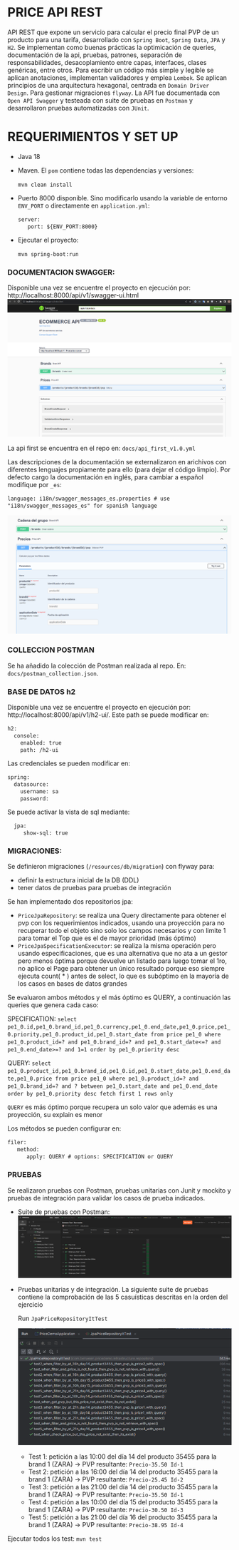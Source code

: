 # PRICE API REST
API REST que expone un servicio para calcular el precio final PVP de un producto para una tarifa, desarrollado con `Spring Boot`, `Spring Data`, `JPA` y `H2`. 
Se implementan como buenas prácticas la optimicación de queries, documentación de la api, pruebas, patrones, separación de responsabilidades, desacoplamiento entre capas, interfaces, clases genéricas, entre otros. 
Para escribir un código más simple y legible se aplican anotaciones, implementan validadores y emplea `Lombok`.
Se aplican principios de una arquitectura hexagonal, centrada en `Domain Driver Design`.
Para gestionar migraciones `flyway`.
La API fue documentada con `Open API Swagger` y testeada con suite de pruebas en `Postman` y desarrollaron pruebas automatizadas con `JUnit`.


# REQUERIMIENTOS Y SET UP
- Java 18
- Maven. El `pom` contiene todas las dependencias y versiones:
  
    `mvn clean install`
- Puerto 8000 disponible. Sino modificarlo usando la variable de entorno `ENV_PORT` o directamente en `application.yml`:
  
      server:
         port: ${ENV_PORT:8000}
  
- Ejecutar el proyecto:

    `mvn spring-boot:run`

### DOCUMENTACION SWAGGER:

Disponible una vez se encuentre el proyecto en ejecución por: http://localhost:8000/api/v1/swagger-ui.html
![swagger_view.png](readme%2Fswagger_view.png)

La api first se encuentra en el repo en: `docs/api_first_v1.0.yml`

Las descripciones de la documentación se externalizaron en arichivos con diferentes lenguajes propiamente para ello (para dejar el código limpio). Por defecto cargo la documentación en inglés, para cambiar a español modifique por `_es`:

    language: i18n/swagger_messages_es.properties # use "i18n/swagger_messages_es" for spanish language

![swagger_view_es.png](readme%2Fswagger_view_es.png)

### COLLECCION POSTMAN
Se ha añadido la colección de Postman realizada al repo. En: `docs/postman_collection.json`.

### BASE DE DATOS h2
Disponible una vez se encuentre el proyecto en ejecución por: http://localhost:8000/api/v1/h2-ui/. Este path se puede modificar en:
    
    h2:
      console:
        enabled: true
        path: /h2-ui

Las credenciales se pueden modificar en:

    spring:
      datasource:
        username: sa
        password:

Se puede activar la vista de sql mediante:

      jpa:
         show-sql: true

### MIGRACIONES:

Se definieron migraciones (`/resources/db/migration`) con flyway para:
- definir la estructura inicial de la DB (DDL)
- tener datos de pruebas para pruebas de integración

Se han implementado dos repositorios jpa:
- `PriceJpaRepository`: se realiza una Query directamente para obtener el pvp con los requerimientos indicados, usando una proyección para no recuperar todo el objeto sino solo los campos necesarios y con limite 1 para tomar el Top que es el de mayor prioridad (más óptimo)
- `PriceJpaSpecificationExecutor`: se realiza la misma operación pero usando especificaciones, que es una alternativa que no ata a un gestor pero menos óptima porque devuelve un listado para luego tomar el 1ro, no aplico el Page para obtener un único resultado porque eso siempre ejecuta count( * ) antes de select, lo que es subóptimo en la mayoría de los casos en bases de datos grandes

Se evaluaron ambos métodos y el más óptimo es QUERY, a continuación las queries que genera cada caso:

SPECIFICATION: `select pe1_0.id,pe1_0.brand_id,pe1_0.currency,pe1_0.end_date,pe1_0.price,pe1_0.priority,pe1_0.product_id,pe1_0.start_date from price pe1_0 where pe1_0.product_id=? and pe1_0.brand_id=? and pe1_0.start_date<=? and pe1_0.end_date>=? and 1=1 order by pe1_0.priority desc`

QUERY: `select pe1_0.product_id,pe1_0.brand_id,pe1_0.id,pe1_0.start_date,pe1_0.end_date,pe1_0.price from price pe1_0 where pe1_0.product_id=? and pe1_0.brand_id=? and ? between pe1_0.start_date and pe1_0.end_date order by pe1_0.priority desc fetch first 1 rows only`

`QUERY` es más óptimo porque recupera un solo valor que además es una proyección, su explain es menor

Los métodos se pueden configurar en:
  
    filer:
       method:
          apply: QUERY # options: SPECIFICATION or QUERY

### PRUEBAS
Se realizaron pruebas con Postman, pruebas unitarias con Junit y mockito y pruebas de integración para validar los casos de prueba indicados.

- Suite de pruebas con Postman:
  ![suite-postman.png](readme%2Fsuite-postman.png)

- Pruebas unitarias y de integración. La siguiente suite de pruebas contiene la comprobación de las 5 casuísticas descritas en la orden del ejercicio

  Run `JpaPriceRepositoryItTest`

  ![suite-test.png](readme%2Fsuite-test.png)

  - Test 1: petición a las 10:00 del día 14 del producto 35455   para la brand 1 (ZARA) -> PVP resultante: `Precio-35.50 Id-1`
  - Test 2: petición a las 16:00 del día 14 del producto 35455   para la brand 1 (ZARA) -> PVP resultante: `Precio-25.45 Id-2`
  - Test 3: petición a las 21:00 del día 14 del producto 35455   para la brand 1 (ZARA) -> PVP resultante: `Precio-35.50 Id-1`
  - Test 4: petición a las 10:00 del día 15 del producto 35455   para la brand 1 (ZARA) -> PVP resultante: `Precio-30.50 Id-3`
  - Test 5: petición a las 21:00 del día 16 del producto 35455   para la brand 1 (ZARA) -> PVP resultante: `Precio-38.95 Id-4`

 Ejecutar todos los test:
    `mvn test`
